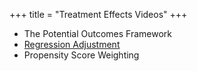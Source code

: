 +++
title = "Treatment Effects Videos"
+++

* The Potential Outcomes Framework
* [Regression Adjustment](https://expl.ai/BJWTFKG)
* Propensity Score Weighting
